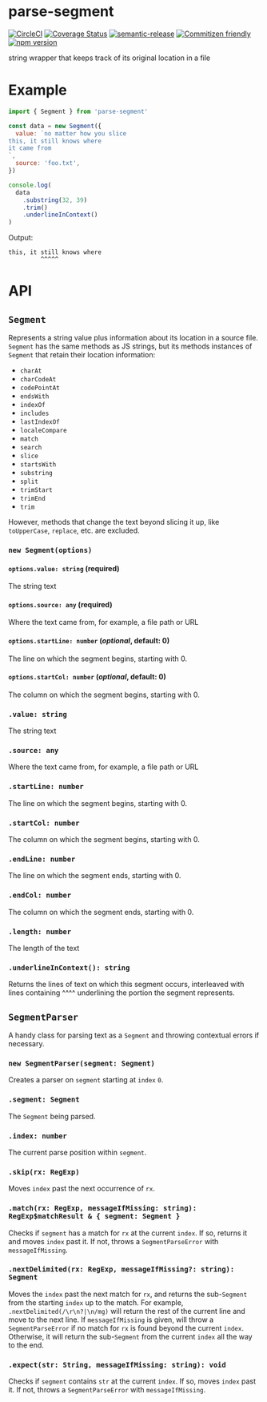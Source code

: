 # parse-segment

[![CircleCI](https://circleci.com/gh/jedwards1211/parse-segment.svg?style=svg)](https://circleci.com/gh/jedwards1211/parse-segment)
[![Coverage Status](https://codecov.io/gh/jedwards1211/parse-segment/branch/master/graph/badge.svg)](https://codecov.io/gh/jedwards1211/parse-segment)
[![semantic-release](https://img.shields.io/badge/%20%20%F0%9F%93%A6%F0%9F%9A%80-semantic--release-e10079.svg)](https://github.com/semantic-release/semantic-release)
[![Commitizen friendly](https://img.shields.io/badge/commitizen-friendly-brightgreen.svg)](http://commitizen.github.io/cz-cli/)
[![npm version](https://badge.fury.io/js/parse-segment.svg)](https://badge.fury.io/js/parse-segment)

string wrapper that keeps track of its original location in a file

# Example

```js
import { Segment } from 'parse-segment'

const data = new Segment({
  value: `no matter how you slice
this, it still knows where
it came from
`,
  source: 'foo.txt',
})

console.log(
  data
    .substring(32, 39)
    .trim()
    .underlineInContext()
)
```

Output:

```
this, it still knows where
         ^^^^^
```

# API

## `Segment`

Represents a string value plus information about its location in a source file.
`Segment` has the same methods as JS strings, but its methods instances of
`Segment` that retain their location information:

- `charAt`
- `charCodeAt`
- `codePointAt`
- `endsWith`
- `indexOf`
- `includes`
- `lastIndexOf`
- `localeCompare`
- `match`
- `search`
- `slice`
- `startsWith`
- `substring`
- `split`
- `trimStart`
- `trimEnd`
- `trim`

However, methods that change the text beyond slicing it up, like `toUpperCase`, `replace`, etc. are excluded.

### `new Segment(options)`

#### `options.value: string` (**required**)

The string text

#### `options.source: any` (**required**)

Where the text came from, for example, a file path or URL

#### `options.startLine: number` (_optional_, default: 0)

The line on which the segment begins, starting with 0.

#### `options.startCol: number` (_optional_, default: 0)

The column on which the segment begins, starting with 0.

### `.value: string`

The string text

### `.source: any`

Where the text came from, for example, a file path or URL

### `.startLine: number`

The line on which the segment begins, starting with 0.

### `.startCol: number`

The column on which the segment begins, starting with 0.

### `.endLine: number`

The line on which the segment ends, starting with 0.

### `.endCol: number`

The column on which the segment ends, starting with 0.

### `.length: number`

The length of the text

### `.underlineInContext(): string`

Returns the lines of text on which this segment occurs,
interleaved with lines containing ^^^^ underlining the
portion the segment represents.

## `SegmentParser`

A handy class for parsing text as a `Segment` and throwing contextual errors if necessary.

### `new SegmentParser(segment: Segment)`

Creates a parser on `segment` starting at `index` `0`.

### `.segment: Segment`

The `Segment` being parsed.

### `.index: number`

The current parse position within `segment`.

### `.skip(rx: RegExp)`

Moves `index` past the next occurrence of `rx`.

### `.match(rx: RegExp, messageIfMissing: string): RegExp$matchResult & { segment: Segment }`

Checks if `segment` has a match for `rx` at the current `index`. If so, returns it and moves `index` past it.
If not, throws a `SegmentParseError` with `messageIfMissing`.

### `.nextDelimited(rx: RegExp, messageIfMissing?: string): Segment`

Moves the `index` past the next match for `rx`, and returns the sub-`Segment`
from the starting `index` up to the match. For example, `.nextDelimited(/\r\n?|\n/mg)`
will return the rest of the current line and move to the next line. If
`messageIfMissing` is given, will throw a `SegmentParseError` if no match for `rx`
is found beyond the current `index`. Otherwise, it will return the sub-`Segment`
from the current `index` all the way to the end.

### `.expect(str: String, messageIfMissing: string): void`

Checks if `segment` contains `str` at the current `index`. If so, moves `index` past it.
If not, throws a `SegmentParseError` with `messageIfMissing`.
